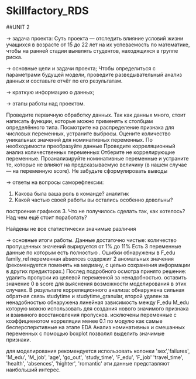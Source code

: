 # Skillfactory_RDS
 ##UNIT 2
 
→ задача проекта:
Суть проекта — отследить влияние условий жизни учащихся в возрасте от 15 до 22 лет на их успеваемость по математике, чтобы на ранней стадии выявлять студентов,
находящихся в группе риска.

→ основные цели и задачи проекта;
Чтобы определиться с параметрами будущей модели, проведите разведывательный анализ данных и составьте отчёт по его результатам. 

→ краткую информацию о данных;

→ этапы работы над проектом.

Проведите первичную обработку данных. 
Так как данных много, стоит написать функции, которые можно применять к столбцам определённого типа.
Посмотрите на распределение признака для числовых переменных, устраните выбросы.
Оцените количество уникальных значений для номинативных переменных.
По необходимости преобразуйте данные
Проведите корреляционный анализ количественных переменных
Отберите не коррелирующие переменные.
Проанализируйте номинативные переменные и устраните те, которые не влияют на предсказываемую величину (в нашем случае — на переменную score).
Не забудьте сформулировать выводы

→ ответы на вопросы саморефлексии:

1. Какова была ваша роль в команде?
аналитик
2. Какой частью своей работы вы остались особенно довольны?

построение графиков
3. Что не получилось сделать так, как хотелось? Над чем ещё стоит поработать?

Найдены не все статистически значимые различия


→ основные итоги работы.
Данные достаточно чистые: 
количество пропущенных значений вырируется от 1% до 11% Есть 3 переменные данные по которым есть полностью . 
Ошибки обнаружены в F_edu family_rel 
переменная absences содержит 2 аномальных значения (рекомендуется поменять на медиану,
с целью сохранения информации в других предикторах.)
    Послед подробного осмотра принято решение:
удалить пропуски из целевой переменной за ненадобностью.
оставить значение 0 в score для выяснения возможности моделирования в этих случаях.
    В результате корреляционного анализа: 
обнаружена сильная обратная связь studytime и studytime_granular, второй удален за ненадобностью 
обнаружена линейная зависимость между F_edu M_edu которую можно использовать для создания нового
значимого признака и взаимного восстановления пропусков.
исключены переменные с коэффициенотом корреляции менее 0.1 по модулю как самые бесперсперктивные на этапе EDA
    Анализ номинативных и смешанных переменных с помощью boxplot  позволил выделить значимые признаки.

для моделирования рекомендуется использовать колонки 
'sex','failures', 'M_edu', 'M_job', 'age', 'go_out', 'study_time', 'F_edu', 'F_job'
                              'travel_time', 'health', 'absences', 'highter', 'romantic'
 эти данные представляют наибольший интерес.


